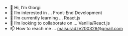 - 👋 Hi, I’m Giorgi
- 👀 I’m interested in ... Front-End Development
- 🌱 I’m currently learning ... React.js
- 💞️ I’m looking to collaborate on ... Vanilla/React.js
- 📫 How to reach me ...  maisuradze200329@gmail.com

<!---
Andregon29/Andregon29 is a ✨ special ✨ repository because its `README.md` (this file) appears on your GitHub profile.
You can click the Preview link to take a look at your changes.
--->
